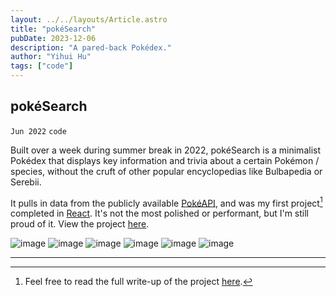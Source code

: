 ```yaml
---
layout: ../../layouts/Article.astro
title: "pokéSearch"
pubDate: 2023-12-06
description: "A pared-back Pokédex."
author: "Yihui Hu"
tags: ["code"]
---
```


## pokéSearch

`Jun 2022`
`code`

Built over a week during summer break in 2022, pokéSearch is a minimalist Pokédex that displays key information and trivia about a certain Pokémon / species, without the cruft of other popular encyclopedias like Bulbapedia or Serebii.

It pulls in data from the publicly available [PokéAPI](https://pokeapi.co/), and was my first project[^1] completed in [React](https://react.dev/). It's not the most polished or performant, but I'm still proud of it. View the project [here](https://pokesearch-simple.netlify.app).

![image](/assets/pokesearch/pokesearch_main.webp)
![image](/assets/pokesearch/pokesearch_mobile_spread.webp)
![image](/assets/pokesearch/pokesearch_moves.webp)
![image](/assets/works/pokesearch_duo.webp)
![image](/assets/pokesearch/pokesearch_all_info.webp)
![image](/assets/pokesearch/pokesearch_mobile.webp)

---

[^1]: Feel free to read the full write-up of the project [here](https://yhhu.xyz/pages/notes/060922_pokeSearch.html).
